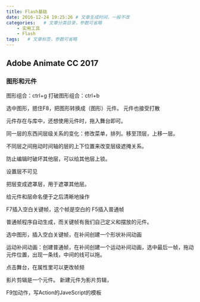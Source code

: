 ```yaml
---
title: Flash基础
date: 2016-12-24 19:25:26 # 文章生成时间，一般不改
categories:   # 文章分类目录，参数可省略
    - 实用工具
    - Flash
tags:   # 文章标签，参数可省略
---
```

## Adobe Animate CC 2017
### 图形和元件
图形组合：ctrl+g
打破图形组合：ctrl+b

选中图形，摁住F8，把图形转换成（图形）元件。
元件也接受打散

元件存在与库中，还想使用元件时，拖入舞台即可。

同一层的东西间层级关系的变化：修改菜单，排列。移至顶层，上移一层。

不同层之间拖动时间轴的层的上下位置来改变层级遮掩关系。

防止编辑时破坏其他层，可以给其他层上锁。

设置层不可见

把层变成遮罩层，用于遮罩其他层。

给元件和层命名便于之后清晰地操作

F7插入空白关键帧，这个帧是空白的
F5插入普通帧

普通帧程序自动生成，而关键帧有我们自己定义和摆放的元件。

选中图形，插入空白关键帧，在补间创建一个形状补间动画

运动补间动画：创建普通帧，在补间创建一个运动补间动画，选中最后一帧，拖动元件位置，出现一条线，中间的线可以拖。

点击舞台，在属性里可以更改帧频

影片剪辑是一个元件。
新建元件为影片剪辑，

F9加动作，写Action的JaveScript的模板

